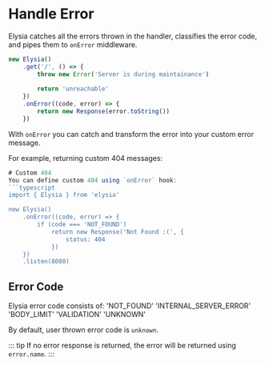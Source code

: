 # Handle Error
Elysia catches all the errors thrown in the handler, classifies the error code, and pipes them to `onError` middleware.

```typescript
new Elysia()
    .get('/', () => {
        throw new Error('Server is during maintainance')
        
        return 'unreachable'
    })
    .onError((code, error) => {
        return new Response(error.toString())
    })
```

With `onError` you can catch and transform the error into your custom error message.

For example, returning custom 404 messages:
```typescript
# Custom 404
You can define custom 404 using `onError` hook:
```typescript
import { Elysia } from 'elysia'

new Elysia()
    .onError((code, error) => {
        if (code === 'NOT_FOUND')
            return new Response('Not Found :(', {
                status: 404
            })
    })
    .listen(8080)
```

## Error Code
Elysia error code consists of:
'NOT_FOUND'
'INTERNAL_SERVER_ERROR'
'BODY_LIMIT'
'VALIDATION'
'UNKNOWN'

By default, user thrown error code is `unknown`.

::: tip
If no error response is returned, the error will be returned using `error.name`.
:::
